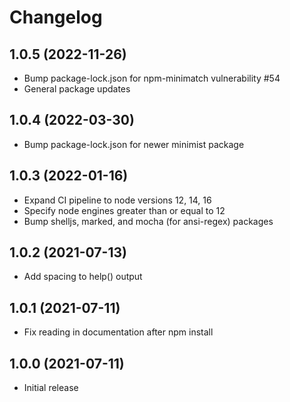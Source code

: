 # Changelog

## 1.0.5 (2022-11-26)

- Bump package-lock.json for npm-minimatch vulnerability #54
- General package updates

## 1.0.4 (2022-03-30)

- Bump package-lock.json for newer minimist package

## 1.0.3 (2022-01-16)

- Expand CI pipeline to node versions 12, 14, 16
- Specify node engines greater than or equal to 12
- Bump shelljs, marked, and mocha (for ansi-regex) packages

## 1.0.2 (2021-07-13)

- Add spacing to help() output

## 1.0.1 (2021-07-11)

- Fix reading in documentation after npm install

## 1.0.0 (2021-07-11)

- Initial release
